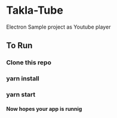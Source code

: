 # Takla-Tube
Electron Sample project as Youtube player

## To Run
### Clone this repo
### yarn install
### yarn start

#### Now hopes your app is  runnig 


